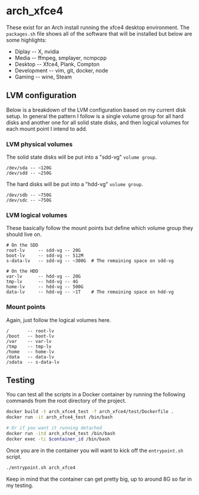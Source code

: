 # arch_xfce4

These exist for an Arch install running the xfce4 desktop environment. The `packages.sh` file shows all of the software that will be installed but below are some highlights:

* Diplay -- X, nvidia
* Media -- ffmpeg, smplayer, ncmpcpp
* Desktop -- Xfce4, Plank, Compton
* Development -- vim, git, docker, node
* Gaming -- wine, Steam

## LVM configuration

Below is a breakdown of the LVM configuration based on my current disk setup. In general the pattern I follow
is a single volume group for all hard disks and another one for all solid state disks, and then logical volumes
for each mount point I intend to add.

### LVM physical volumes

The solid state disks will be put into a "sdd-vg" `volume group`.

```
/dev/sda -- ~120G
/dev/sdd -- ~250G
```

The hard disks will be put into a "hdd-vg" `volume group`.

```
/dev/sdb -- ~750G
/dev/sdc -- ~750G
```

### LVM logical volumes

These basically follow the mount points but define which volume group they should live on.

```
# On the SDD
root-lv     -- sdd-vg -- 20G
boot-lv     -- sdd-vg -- 512M
s-data-lv   -- sdd-vg -- ~300G  # The remaining space on sdd-vg

# On the HDD
var-lv      -- hdd-vg -- 20G
tmp-lv      -- hdd-vg -- 4G
home-lv     -- hdd-vg -- 500G
data-lv     -- hdd-vg -- ~1T    # The remaining space on hdd-vg
```

### Mount points

Again, just follow the logical volumes here.

```
/       -- root-lv
/boot   -- boot-lv
/var    -- var-lv
/tmp    -- tmp-lv
/home   -- home-lv
/data   -- data-lv
/sdata  -- s-data-lv
```

## Testing

You can test all the scripts in a Docker container by running the following commands from the root directory of the project.

```bash
docker build -t arch_xfce4_test -f arch_xfce4/test/Dockerfile .
docker run -it arch_xfce4_test /bin/bash

# Or if you want it running detached
docker run -itd arch_xfce4_test /bin/bash
docker exec -ti $container_id /bin/bash
```

Once you are in the container you will want to kick off the `entrypoint.sh` script.

```bash
./entrypoint.sh arch_xfce4
```

Keep in mind that the container can get pretty big, up to around 8G so far in my testing.
